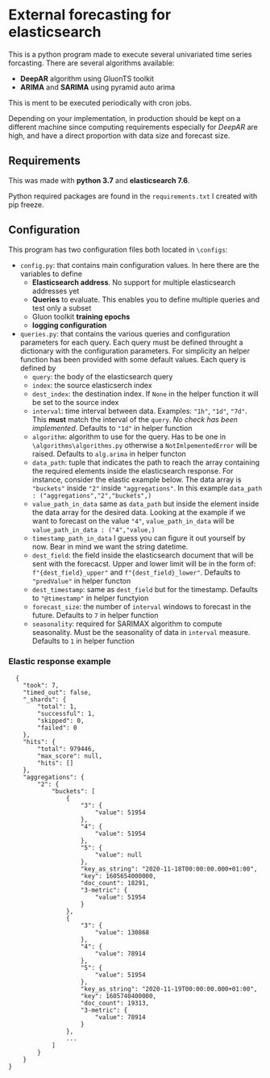 # External forecasting for elasticsearch
This is a python program made to execute several univariated time series forcasting.
There are several algorithms available:
- **DeepAR** algorithm using GluonTS toolkit
- **ARIMA** and **SARIMA** using pyramid auto arima

This is ment to be executed periodically with cron jobs.  

Depending on your implementation, in production should be kept on a different machine since computing requirements especially for *DeepAR* are high, and have a direct proportion with data size and forecast size.

## Requirements
This was made with **python 3.7** and **elasticsearch 7.6**.

Python required packages are found in the `requirements.txt` I created with pip freeze.

## Configuration
This program has two configuration files both located in `\configs`:
- `config.py`: that contains main configuration values. In here there are the variables to define
  - **Elasticsearch address**. No support for multiple elasticsearch addresses yet
  - **Queries** to evaluate. This enables you to define multiple queries and test only a subset
  - Gluon toolkit **training epochs**
  - **logging configuration**
- `queries.py`: that contains the various queries and configuration parameters for each query. Each query must be defined throught a dictionary with the configuration parameters. For simplicity an helper function has been provided with some default values. Each query is defined by
  - `query`: the body of the elasticsearch query
  - `index`: the source elasticserch index
  - `dest_index`: the destination index. If `None` in the helper function it will be set to the source index
  - `interval`: time interval between data. Examples: `"1h"`, `"1d"`, `"7d"`. This **must** match the interval of the `query`. *No check has been implemented*. Defaults to `"1d"` in helper function
  - `algorithm`: algorithm to use for the query. Has to be one in `\algorithms\algorithms.py` otherwise a `NotImlpementedError` will be raised. Defaults to `alg.arima` in helper functon
  - `data_path`: tuple that indicates the path to reach the array containing the required elements inside the elasticsearch response. For instance, consider the elastic example below. The data array is `"buckets"` inside `"2"` inside `"aggregations"`. In this example `data_path : ("aggregations","2","buckets",)`
  - `value_path_in_data` same as `data_path` but inside the element inside the data array for the desired data. Looking at the example if we want to forecast on the value `"4"`, `value_path_in_data` will be `value_path_in_data : ("4","value,)`
  - `timestamp_path_in_data` I guess you can figure it out yourself by now. Bear in mind we want the string datetime.
  - `dest_field`: the field inside the elasticsearch document that will be sent with the forecacst. Upper and lower limit will be in the form of: `f"{dest_field}_upper"` and `f"{dest_field}_lower"`. Defaults to `"predValue"` in helper functon
  - `dest_timestamp`: same as `dest_field` but for the timestamp. Defaults to `"@timestamp"` in helper functyion
  - `forecast_size`: the number of `interval` windows to forecast in the future. Defaults to `7` in helper function
  - `seasonality`: required for SARIMAX algorithm to compute seasonality. Must be the seasonality of data in `interval` measure. Defaults to `1` in helper function

### Elastic response example
```
  {
	"took": 7,
	"timed_out": false,
	"_shards": {
		"total": 1,
		"successful": 1,
		"skipped": 0,
		"failed": 0
	},
	"hits": {
		"total": 979446,
		"max_score": null,
		"hits": []
	},
	"aggregations": {
		"2": {
			"buckets": [
				{
					"3": {
						"value": 51954
					},
					"4": {
						"value": 51954
					},
					"5": {
						"value": null
					},
					"key_as_string": "2020-11-18T00:00:00.000+01:00",
					"key": 1605654000000,
					"doc_count": 18291,
					"3-metric": {
						"value": 51954
					}
				},
				{
					"3": {
						"value": 130868
					},
					"4": {
						"value": 78914
					},
					"5": {
						"value": 51954
					},
					"key_as_string": "2020-11-19T00:00:00.000+01:00",
					"key": 1605740400000,
					"doc_count": 19313,
					"3-metric": {
						"value": 78914
					}
				},
                ...
            ]
        }
    }
}
```